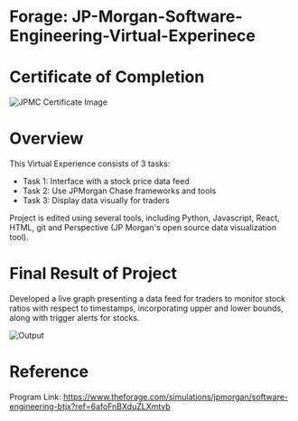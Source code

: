 # Forage: JP-Morgan-Software-Engineering-Virtual-Experinece

# Certificate of Completion

![JPMC Certificate Image](https://github.com/Mahi4052/JP-Morgan-Virtual-Experinece/assets/95848665/c25d9f56-132d-4f46-9348-6a2fa6bb5c09)

# Overview
This Virtual Experience consists of 3 tasks:
* Task 1: Interface with a stock price data feed
* Task 2: Use JPMorgan Chase frameworks and tools
* Task 3: Display data visually for traders

Project is edited using several tools, including Python, Javascript, React, HTML, git and Perspective (JP Morgan's open source data visualization tool).

# Final Result of Project
Developed a live graph presenting a data feed for traders to monitor stock ratios with respect to timestamps, incorporating upper and lower bounds, along with trigger alerts for stocks. 


![Output](https://github.com/Mahi4052/JP-Morgan-Virtual-Experinece/assets/95848665/902065f9-3e7b-4bbb-a3e7-945a72ecead5)

# Reference

Program Link:
https://www.theforage.com/simulations/jpmorgan/software-engineering-btjx?ref=6afoFnBXduZLXmtvb
